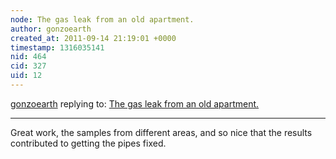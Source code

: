 ```yaml
---
node: The gas leak from an old apartment.
author: gonzoearth
created_at: 2011-09-14 21:19:01 +0000
timestamp: 1316035141
nid: 464
cid: 327
uid: 12
---
```




[gonzoearth](../profile/gonzoearth) replying to: [The gas leak from an old apartment.](../notes/bha/9-11-2011/gas-leak-old-apartment)

----
Great work, the samples from different areas, and so nice that the results contributed to getting the pipes fixed.